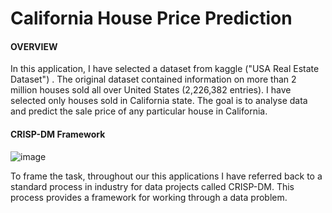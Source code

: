 # California House Price Prediction

#### OVERVIEW

In this application, I have selected a dataset from kaggle ("USA Real Estate Dataset") . The original dataset contained information on more than 2 million houses sold all over United States (2,226,382 entries). I have selected only houses sold in California state. The goal is to analyse data and predict the sale price of any particular house in California.

#### CRISP-DM Framework

![image](https://github.com/user-attachments/assets/88fa7e5f-2c8b-446f-be6f-fedacecededf)

To frame the task, throughout our this applications I have referred back to a standard process in industry for data projects called CRISP-DM. This process provides a framework for working through a data problem. 
